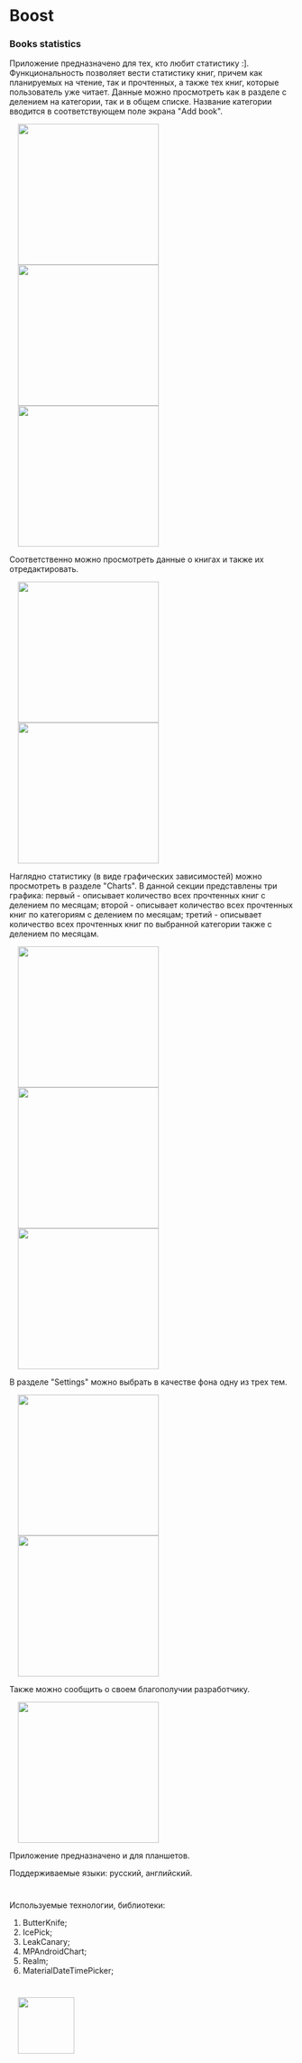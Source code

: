 <h1>Boost</h1>
<h3>Books statistics</h3>

<p> Приложение предназначено для тех, кто любит статистику :]. Функциональность позволяет вести статистику книг, причем как планируемых на чтение, так и прочтенных, а также тех книг, которые пользователь уже читает. Данные можно просмотреть как в разделе с делением на категории, так и в общем списке. Название категории вводится в соответствующем поле экрана "Add book". </p>

<img src="https://github.com/VeselinaZatchepina/books-statistic/blob/master/boost_screenshots/book_categories.png" width="250px" hspace="15"/> <img src="https://github.com/VeselinaZatchepina/books-statistic/blob/master/boost_screenshots/navigation_drawer.png" width="250px" hspace="15"/> <img src="https://github.com/VeselinaZatchepina/books-statistic/blob/master/boost_screenshots/book_section.png" width="250px" hspace="15"/>

<p> Соответственно можно просмотреть данные о книгах и также их отредактировать.</p>

<img src="https://github.com/VeselinaZatchepina/books-statistic/blob/master/boost_screenshots/current_book.png" width="250px" hspace="15"/> <img src="https://github.com/VeselinaZatchepina/books-statistic/blob/master/boost_screenshots/edit_book.png" width="250px" hspace="15"/>

<p>Наглядно статистику (в виде графических зависимостей) можно просмотреть в разделе "Charts". В данной секции представлены три графика: первый -  описывает количество всех прочтенных книг с делением по месяцам; второй - описывает количество всех прочтенных книг по категориям с делением по месяцам; третий - описывает количество всех прочтенных книг по выбранной категории также с делением по месяцам.</p>

<img src="https://github.com/VeselinaZatchepina/books-statistic/blob/master/boost_screenshots/all_books_chart.png" width="250px" hspace="15"/> <img src="https://github.com/VeselinaZatchepina/books-statistic/blob/master/boost_screenshots/all_books_by%20categories_chart.png" width="250px" hspace="15"/> <img src="https://github.com/VeselinaZatchepina/books-statistic/blob/master/boost_screenshots/current_category_books_chart.png" width="250px" hspace="15"/>

<p>В разделе "Settings" можно выбрать в качестве фона одну из трех тем.</p>

<img src="https://github.com/VeselinaZatchepina/books-statistic/blob/master/boost_screenshots/theme.png" width="250px" hspace="15"/> <img src="https://github.com/VeselinaZatchepina/books-statistic/blob/master/boost_screenshots/theme_dialog.png" width="250px" hspace="15"/>

<p>Также можно сообщить о своем благополучии разработчику.</p>

 <img src="https://github.com/VeselinaZatchepina/books-statistic/blob/master/boost_screenshots/write_to_developer.png" width="250px" hspace="15"/>
 
<p>Приложение предназначено и для планшетов.</p>
<p>Поддерживаемые языки: русский, английский.</p>

<h1></h1>
Используемые технологии, библиотеки:
<p></p>

  1. ButterKnife; 
  2. IcePick;
  3. LeakCanary;
  4. MPAndroidChart;
  5. Realm;
  6. MaterialDateTimePicker;
  <h1></h1>
  
<img src="https://github.com/VeselinaZatchepina/books-statistic/blob/master/boost_screenshots/ic_launcher.png" width="100px" hspace="15"/>


